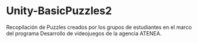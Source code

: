 # Unity-BasicPuzzles2
Recopilación de Puzzles creados por los grupos de estudiantes en el marco del programa Desarrollo de videojuegos de la agencia ATENEA.
